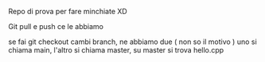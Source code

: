 Repo di prova per fare minchiate XD

Git pull e push ce le abbiamo 

se fai git checkout cambi branch, ne abbiamo due ( non so il motivo ) uno si chiama main, l'altro
si chiama master, su master si trova hello.cpp
